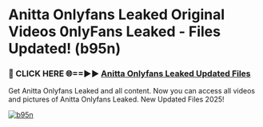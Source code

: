 # Anitta Onlyfans Leaked Original Videos 0nlyFans Leaked - Files Updated! (b95n)

<h3>🔴 CLICK HERE 🌐==►► <a href="https://tinyurl.com/2wckxsce" rel="nofollow">Anitta Onlyfans Leaked Updated Files</a></h3>

Get Anitta Onlyfans Leaked and all content. Now you can access all videos and pictures of Anitta Onlyfans Leaked. New Updated Files 2025!

[![b95n](https://i.imgur.com/AFduVYN.gif)](https://tinyurl.com/2wckxsce)
